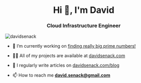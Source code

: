 <h1 align="center">Hi 👋, I'm David</h1>
<h3 align="center">Cloud Infrastructure Engineer</h3>

<p align="left"> <img src="https://komarev.com/ghpvc/?username=davidsenack&label=Profile%20views&color=0e75b6&style=flat" alt="davidsenack" /> </p>

- 🔭 I’m currently working on [finding really big prime numbers!](www.github.com/davidsenack/deepprime)

- 👨‍💻 All of my projects are available at [davidsenack.com](davidsenack.com)

- 📝 I regularly write articles on [davidsenack.com/blog](davidsenack.com/blog)

- 📫 How to reach me **david.senack@gmail.com**
  

